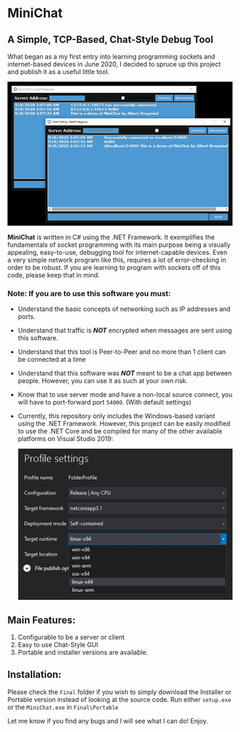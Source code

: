 # MiniChat
## A Simple, TCP-Based, Chat-Style Debug Tool

What began as a my first entry into learning programming sockets and internet-based devices in June 2020, I decided to spruce up this project and publish it as a useful little tool.

![Demo](https://github.com/albertbregonia/MiniChat/blob/master/img/demo.jpg?raw=true "Demo")

**MiniChat** is written in C# using the .NET Framework. It exemplifies the fundamentals of socket programming with its main purpose being a visually appealing, easy-to-use, debugging tool for internet-capable devices. Even a very simple network program like this, requires a lot of error-checking in order to be robust. If you are learning to program with sockets off of this code, please keep that in mind.

### Note: If you are to use this software you must:
- Understand the basic concepts of networking such as IP addresses and ports.
- Understand that traffic is ***NOT*** encrypted when messages are sent using this software.
- Understand that this tool is Peer-to-Peer and no more than 1 client can be connected at a time
- Understand that this software was ***NOT*** meant to be a chat app between people. However, you can use it as such at your own risk.
- Know that to use server mode and have a non-local source connect, you will have to port-forward port `54000`. (With default settings)
- Currently, this repository only includes the Windows-based variant using the .NET Framework. However, this project can be easily modified to use the .NET Core and be compiled for many of the other available platforms on Visual Studio 2019:

    ![Windows-MacOSX-Linux](https://github.com/albertbregonia/MiniChat/blob/master/img/compile.jpg?raw=true "OS Support")

## Main Features:
1. Configurable to be a server or client
2. Easy to use Chat-Style GUI
3. Portable and installer versions are available.

## Installation:
Please check the `Final` folder if you wish to simply download the Installer or Portable version instead of looking at the source code. Run either `setup.exe` or the `MiniChat.exe` in `Final\Portable`

Let me know if you find any bugs and I will see what I can do! Enjoy.

